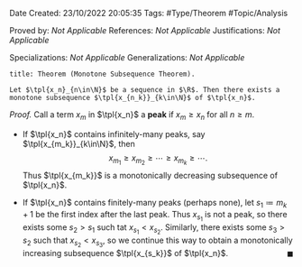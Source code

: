 <div class="topSpace"></div>

Date Created: 23/10/2022 20:05:35
Tags: #Type/Theorem #Topic/Analysis

Proved by: _Not Applicable_
References: _Not Applicable_
Justifications: _Not Applicable_

Specializations: _Not Applicable_
Generalizations: _Not Applicable_

``` ad-Theorem
title: Theorem (Monotone Subsequence Theorem).

Let $\tpl{x_n}_{n\in\N}$ be a sequence in $\R$. Then there exists a monotone subsequence $\tpl{x_{n_k}}_{k\in\N}$ of $\tpl{x_n}$.

```

<i>Proof.</i> Call a term $x_m$ in $\tpl{x_n}$ a **peak** if $x_m\geq x_n$ for all $n\geq m$.
* If $\tpl{x_n}$ contains infinitely-many peaks, say $\tpl{x_{m_k}}_{k\in\N}$, then
$$\begin{equation}
    x_{m_1}\geq x_{m_2}\geq\cdots\geq x_{m_{k}}\geq\cdots.
\end{equation}$$
Thus $\tpl{x_{m_k}}$ is a monotonically decreasing subsequence of $\tpl{x_n}$.

* If $\tpl{x_n}$ contains finitely-many peaks (perhaps none), let $s_1\coloneqq m_k+1$ be the first index after the last peak. Thus $x_{s_1}$ is not a peak, so there exists some $s_2>s_1$ such tat $x_{s_1}<x_{s_2}$. Similarly, there exists some $s_3>s_2$ such that $x_{s_2}<x_{s_3}$, so we continue this way to obtain a monotonically increasing subsequence $\tpl{x_{s_k}}$ of $\tpl{x_n}$.<span style="float:right;">$\blacksquare$</span>
